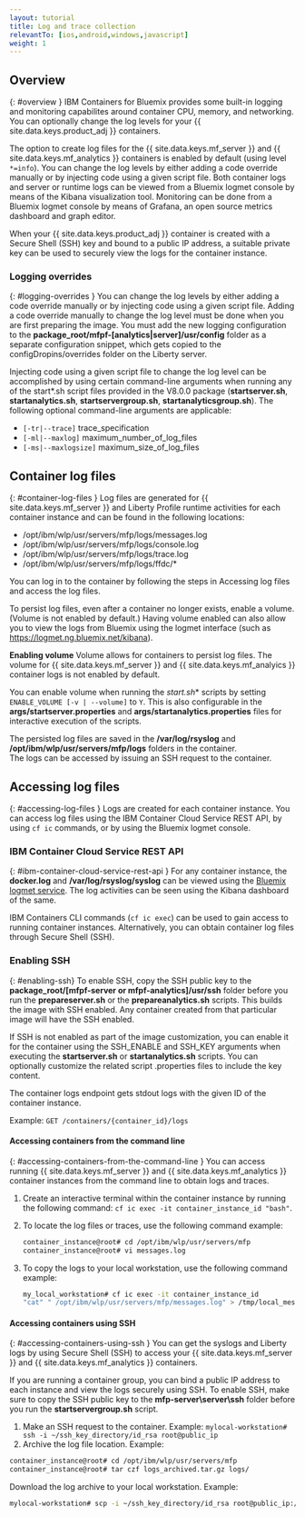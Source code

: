 ```yaml
---
layout: tutorial
title: Log and trace collection
relevantTo: [ios,android,windows,javascript]
weight: 1
---
```

<!-- NLS_CHARSET=UTF-8 -->
## Overview 
{: #overview }
IBM Containers for Bluemix provides some built-in logging and monitoring capabilites around container CPU, memory, and networking. You can optionally change the log levels for your {{ site.data.keys.product_adj }} containers.

The option to create log files for the {{ site.data.keys.mf_server }} and {{ site.data.keys.mf_analytics }} containers is enabled by default (using level `*=info`). You can change the log levels by either adding a code override manually or by injecting code using a given script file. Both container logs and server or runtime logs can be viewed from a Bluemix logmet console by means of the Kibana visualization tool. Monitoring can be done from a Bluemix logmet console by means of Grafana, an open source metrics dashboard and graph editor.

When your {{ site.data.keys.product_adj }} container is created with a Secure Shell (SSH) key and bound to a public IP address, a suitable private key can be used to securely view the logs for the container instance.

### Logging overrides
{: #logging-overrides }
You can change the log levels by either adding a code override manually or by injecting code using a given script file. Adding a code override manually to change the log level must be done when you are first preparing the image. You must add the new logging configuration to the **package\_root/mfpf-[analytics|server]/usr/config** folder as a separate configuration snippet, which gets copied to the configDropins/overrides folder on the Liberty server.

Injecting code using a given script file to change the log level can be accomplished by using certain command-line arguments when running any of the start\*.sh script files provided in the V8.0.0 package (**startserver.sh**, **startanalytics.sh**, **startservergroup.sh**, **startanalyticsgroup.sh**). The following optional command-line arguments are applicable:

* `[-tr|--trace]` trace_specification
* `[-ml|--maxlog]` maximum\_number\_of\_log\_files
* `[-ms|--maxlogsize]` maximum\_size\_of\_log\_files

## Container log files
{: #container-log-files }
Log files are generated for {{ site.data.keys.mf_server }} and Liberty Profile runtime activities for each container instance and can be found in the following locations:

* /opt/ibm/wlp/usr/servers/mfp/logs/messages.log
* /opt/ibm/wlp/usr/servers/mfp/logs/console.log
* /opt/ibm/wlp/usr/servers/mfp/logs/trace.log
* /opt/ibm/wlp/usr/servers/mfp/logs/ffdc/*

You can log in to the container by following the steps in Accessing log files and access the log files.

To persist log files, even after a container no longer exists, enable a volume. (Volume is not enabled by default.) Having volume enabled can also allow you to view the logs from Bluemix using the logmet interface (such as https://logmet.ng.bluemix.net/kibana).

**Enabling volume**
Volume allows for containers to persist log files. The volume for {{ site.data.keys.mf_server }} and {{ site.data.keys.mf_analyics }} container logs is not enabled by default.

You can enable volume when running the **start*.sh** scripts by setting `ENABLE_VOLUME [-v | --volume]` to `Y`. This is also configurable in the **args/startserver.properties** and **args/startanalytics.properties** files for interactive execution of the scripts.

The persisted log files are saved in the **/var/log/rsyslog** and **/opt/ibm/wlp/usr/servers/mfp/logs** folders in the container.  
The logs can be accessed by issuing an SSH request to the container.

## Accessing log files
{: #accessing-log-files }
Logs are created for each container instance. You can access log files using the IBM Container Cloud Service REST API, by using `cf ic` commands, or by using the Bluemix logmet console.

### IBM Container Cloud Service REST API
{: #ibm-container-cloud-service-rest-api }
For any container instance, the **docker.log** and **/var/log/rsyslog/syslog** can be viewed using the [Bluemix logmet service](https://logmet.ng.bluemix.net/kibana/). The log activities can be seen using the Kibana dashboard of the same.

IBM Containers CLI commands (`cf ic exec`) can be used to gain access to running container instances. Alternatively, you can obtain container log files through Secure Shell (SSH).

### Enabling SSH
{: #enabling-ssh}
To enable SSH, copy the SSH public key to the **package_root/[mfpf-server or mfpf-analytics]/usr/ssh** folder before you run the **prepareserver.sh** or the **prepareanalytics.sh** scripts. This builds the image with SSH enabled. Any container created from that particular image will have the SSH enabled.

If SSH is not enabled as part of the image customization, you can enable it for the container using the SSH\_ENABLE and SSH\_KEY arguments when executing the **startserver.sh** or **startanalytics.sh** scripts. You can optionally customize the related script .properties files to include the key content.

The container logs endpoint gets stdout logs with the given ID of the container instance.

Example: `GET /containers/{container_id}/logs`

#### Accessing containers from the command line
{: #accessing-containers-from-the-command-line }
You can access running {{ site.data.keys.mf_server }} and {{ site.data.keys.mf_analytics }} container instances from the command line to obtain logs and traces.

1. Create an interactive terminal within the container instance by running the following command: `cf ic exec -it container_instance_id "bash"`.
2. To locate the log files or traces, use the following command example:

   ```bash
   container_instance@root# cd /opt/ibm/wlp/usr/servers/mfp 
   container_instance@root# vi messages.log
   ```

3. To copy the logs to your local workstation, use the following command example:

   ```bash
   my_local_workstation# cf ic exec -it container_instance_id
   "cat" " /opt/ibm/wlp/usr/servers/mfp/messages.log" > /tmp/local_messages.log
   ```

#### Accessing containers using SSH
{: #accessing-containers-using-ssh }
You can get the syslogs and Liberty logs by using Secure Shell (SSH) to access your {{ site.data.keys.mf_server }} and {{ site.data.keys.mf_analytics }} containers.

If you are running a container group, you can bind a public IP address to each instance and view the logs securely using SSH. To enable SSH, make sure to copy the SSH public key to the **mfp-server\server\ssh** folder before you run the **startservergroup.sh** script.

1. Make an SSH request to the container. Example: `mylocal-workstation# ssh -i ~/ssh_key_directory/id_rsa root@public_ip`
2. Archive the log file location. Example:

```bash
container_instance@root# cd /opt/ibm/wlp/usr/servers/mfp
container_instance@root# tar czf logs_archived.tar.gz logs/
```

Download the log archive to your local workstation. Example: 

```bash
mylocal-workstation# scp -i ~/ssh_key_directory/id_rsa root@public_ip:/opt/ibm/wlp/usr/servers/mfp/logs_archived.tar.gz /local_workstation_dir/target_location/
```
